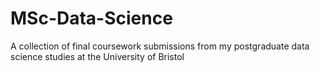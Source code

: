 # MSc-Data-Science
A collection of final coursework submissions from my postgraduate data science studies at the University of Bristol
